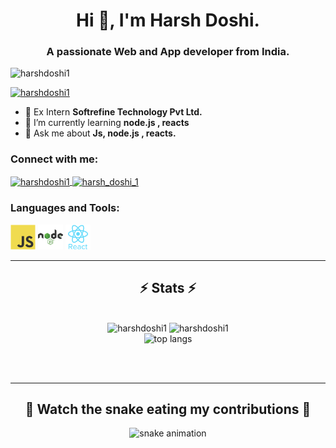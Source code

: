 <h1 align="center">Hi 👋, I'm Harsh Doshi.</h1>
<h3 align="center">A passionate Web and App developer from India.</h3>

<p align="left">
  <img src="https://komarev.com/ghpvc/?username=harshdoshi1&label=Profile%20views&color=0e75b6&style=flat" alt="harshdoshi1" />
</p>

<p align="left">
  <a href="https://github.com/ryo-ma/github-profile-trophy">
    <img src="https://github-profile-trophy.vercel.app/?username=harshdoshi1" alt="harshdoshi1" />
  </a>
</p>

- 🔭 Ex Intern **Softrefine Technology Pvt Ltd.**  
- 🌱 I’m currently learning **node.js , reacts**  
- 💬 Ask me about **Js, node.js , reacts.**

<h3 align="left">Connect with me:</h3>
<p align="left">
  <a href="https://linkedin.com/in/harsh-doshi-4a840b24a/" target="_blank">
    <img align="center" src="https://raw.githubusercontent.com/rahuldkjain/github-profile-readme-generator/master/src/images/icons/Social/linked-in-alt.svg" alt="harshdoshi1" height="30" width="40" />
  </a>
  <a href="https://instagram.com/harsh_doshi_1" target="blank">
    <img align="center" src="https://raw.githubusercontent.com/rahuldkjain/github-profile-readme-generator/master/src/images/icons/Social/instagram.svg" alt="harsh_doshi_1" height="30" width="40" />
  </a>
</p>

<h3 align="left">Languages and Tools:</h3>

<!-- 🔧 Add your tech icons here -->
<!-- Example below -->
<p align="left">
  <img src="https://raw.githubusercontent.com/devicons/devicon/master/icons/javascript/javascript-original.svg" alt="javascript" width="40" height="40"/>
  <img src="https://raw.githubusercontent.com/devicons/devicon/master/icons/nodejs/nodejs-original-wordmark.svg" alt="nodejs" width="40" height="40"/>
  <img src="https://raw.githubusercontent.com/devicons/devicon/master/icons/react/react-original-wordmark.svg" alt="react" width="40" height="40"/>
  <!-- Add the rest of your tech icons below -->
</p>

<hr/>

<h2 align="center">⚡ Stats ⚡</h2>
<br>
<div align="center">
  <img width="412" src="https://github-readme-streak-stats.herokuapp.com/?user=harshdoshi1&" alt="harshdoshi1" />
  <img width="390" src="https://github-readme-stats.vercel.app/api?username=harshdoshi1&show_icons=true&locale=en" alt="harshdoshi1" />
  <br/>
  <img width="375" src="https://github-readme-stats.vercel.app/api/top-langs?username=harshdoshi1&hide=html&langs_count=8&layout=compact&theme=react&border_radius=10&size_weight=0.5&count_weight=0.5&exclude_repo=github-readme-stats" alt="top langs" />
</div>

<br/><br/>

<hr/>

<h2 align="center">🐍 Watch the snake eating my contributions 🐍</h2>
<div align="center">
  <img src="https://raw.githubusercontent.com/harshdoshi1/harshdoshi1/output/github-contribution-grid-snake.svg" alt="snake animation" />
</div>
